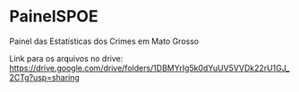 # PainelSPOE
Painel das Estatísticas dos Crimes em Mato Grosso



Link para os arquivos no drive:
https://drive.google.com/drive/folders/1DBMYrIg5k0dYuUV5VVDk22rU1GJ_2CTg?usp=sharing
